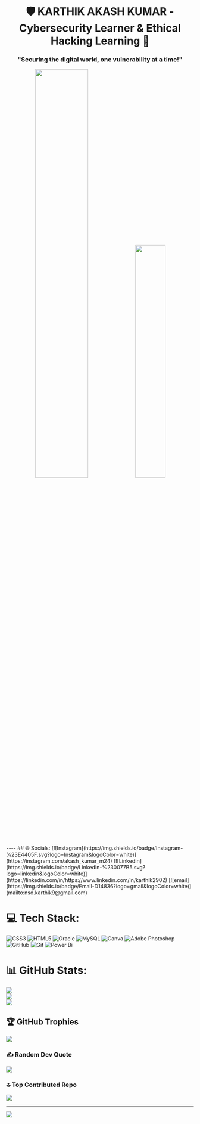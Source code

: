 <h1 align="center">🛡️ KARTHIK AKASH KUMAR - Cybersecurity Learner & Ethical Hacking Learning 🔐</h1>
<h3 align="center">"Securing the digital world, one vulnerability at a time!"</h3>
<p align="center">
  <img src="C:\Users\pc\Downloads\new.gif" width="53%"/>
  <img src="C:\Users\pc\Downloads\new1.gif" width="40%"/>
</p>
----
## 🌐 Socials:
[![Instagram](https://img.shields.io/badge/Instagram-%23E4405F.svg?logo=Instagram&logoColor=white)](https://instagram.com/akash_kumar_m24) [![LinkedIn](https://img.shields.io/badge/LinkedIn-%230077B5.svg?logo=linkedin&logoColor=white)](https://linkedin.com/in/https://www.linkedin.com/in/karthik2902) [![email](https://img.shields.io/badge/Email-D14836?logo=gmail&logoColor=white)](mailto:nsd.karthik9@gmail.com) 

# 💻 Tech Stack:
![CSS3](https://img.shields.io/badge/css3-%231572B6.svg?style=for-the-badge&logo=css3&logoColor=white) ![HTML5](https://img.shields.io/badge/html5-%23E34F26.svg?style=for-the-badge&logo=html5&logoColor=white) ![Oracle](https://img.shields.io/badge/Oracle-F80000?style=for-the-badge&logo=oracle&logoColor=white) ![MySQL](https://img.shields.io/badge/mysql-4479A1.svg?style=for-the-badge&logo=mysql&logoColor=white) ![Canva](https://img.shields.io/badge/Canva-%2300C4CC.svg?style=for-the-badge&logo=Canva&logoColor=white) ![Adobe Photoshop](https://img.shields.io/badge/adobe%20photoshop-%2331A8FF.svg?style=for-the-badge&logo=adobe%20photoshop&logoColor=white) ![GitHub](https://img.shields.io/badge/github-%23121011.svg?style=for-the-badge&logo=github&logoColor=white) ![Git](https://img.shields.io/badge/git-%23F05033.svg?style=for-the-badge&logo=git&logoColor=white) ![Power Bi](https://img.shields.io/badge/power_bi-F2C811?style=for-the-badge&logo=powerbi&logoColor=black)
# 📊 GitHub Stats:
![](https://github-readme-stats.vercel.app/api?username=KARTHIK-M24&theme=default_repocard&hide_border=false&include_all_commits=true&count_private=false)<br/>
![](https://nirzak-streak-stats.vercel.app/?user=KARTHIK-M24&theme=default_repocard&hide_border=false)<br/>
![](https://github-readme-stats.vercel.app/api/top-langs/?username=KARTHIK-M24&theme=default_repocard&hide_border=false&include_all_commits=true&count_private=false&layout=compact)

## 🏆 GitHub Trophies
![](https://github-profile-trophy.vercel.app/?username=KARTHIK-M24&theme=radical&no-frame=false&no-bg=true&margin-w=4)

### ✍️ Random Dev Quote
![](https://quotes-github-readme.vercel.app/api?type=horizontal&theme=radical)

### 🔝 Top Contributed Repo
![](https://github-contributor-stats.vercel.app/api?username=KARTHIK-M24&limit=5&theme=dark&combine_all_yearly_contributions=true)

---
[![](https://visitcount.itsvg.in/api?id=KARTHIK-M24&icon=0&color=0)](https://visitcount.itsvg.in)

<!-- Proudly created with GPRM ( https://gprm.itsvg.in ) -->
